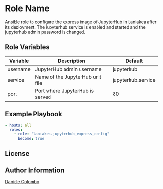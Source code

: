 Role Name
=========

Ansible role to configure the express image of JupyterHub in Laniakea after its deployment.
The jupyterhub service is enabled and started and the jupyterhub admin password is changed.

Role Variables
--------------

| Variable | Description                      | Default            |
| -------- | -------------------------------- | ------------------ |
| username | JupyterHub admin username        | jupyterhub         |
| service  | Name of the JupyterHub unit file | jupyterhub.service |
| port     | Port where JupyterHub is served  | 80                 |


Example Playbook
----------------

```yml
- hosts: all
  roles:
    - role: "laniakea.jupyterhub_express_config"
      become: true
```

License
-------


Author Information
------------------

[Daniele Colombo](https://github.com/dacolombo)